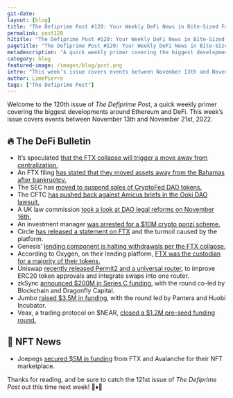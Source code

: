 ```yaml
---
git-date:
layout: [blog]
title: "The Defiprime Post #120: Your Weekly DeFi News in Bite-Sized Fashion"
permalink: post120
h1title: "The Defiprime Post #120: Your Weekly DeFi News in Bite-Sized Fashion"
pagetitle: "The Defiprime Post #120: Your Weekly DeFi News in Bite-Sized Fashion"
metadescription: "A quick weekly primer covering the biggest developments around Ethereum and DeFi. This week’s issue covers events between November 13th and November 21st, 2022"
category: blog
featured-image: /images/blog/post.png
intro: "This week’s issue covers events between November 13th and November 21st, 2022"
author: LimePierre
tags: ["The Defiprime Post"]
---
```


Welcome to the 120th issue of _The Defiprime Post_, a quick weekly primer covering the biggest developments around Ethereum and DeFi. This week’s issue covers events between November 13th and November 21st, 2022.


## 🔥 The DeFi Bulletin

* It’s speculated [that the FTX collapse will trigger a move away from centralization.](https://www.theblock.co/post/186676/cumberland-ftx-collapse-to-trigger-structural-change-in-crypto-markets-away-from-centralization)
* An FTX filing [has stated that they moved assets away from the Bahamas after bankruptcy.](https://decrypt.co/115008/ftx-bankruptcy-jurisdiction-fight-bahamas-regulator-directed-sbf-asset-move)
* The SEC has [moved to suspend sales of CryptoFed DAO tokens.](https://www.theblock.co/post/188464/sec-moves-to-suspend-sale-of-american-cryptofed-dao-tokens)
* The CFTC [has pushed back against Amicus briefs in the Ooki DAO lawsuit.](https://www.coindesk.com/policy/2022/11/15/cftc-pushes-back-against-amicus-briefs-in-ooki-dao-lawsuit/)
* A UK law commission [took a look at DAO legal reforms on November 16th.](https://www.coindesk.com/policy/2022/11/16/dao-legal-reforms-in-spotlight-as-uk-law-commission-seeks-views/)
* An investment manager [was arrested for a $10M crypto ponzi scheme.](https://www.justice.gov/opa/pr/investment-manager-arrested-10-million-cryptocurrency-ponzi-scheme)
* Circle [has released a statement on FTX](https://www.circle.com/blog/response-to-recent-market-turmoil) and the turmoil caused by the platform.
* Genesis’ [lending component is halting withdrawals per the FTX collapse.](https://www.coindesk.com/business/2022/11/16/genesis-crypto-lending-unit-is-halting-customer-withdrawals-in-wake-of-ftx-collapse/)
* According to Oxygen, on their lending platform, [FTX was the custodian for a majority of their tokens.](https://www.theblock.co/post/187372/ftx-was-custodian-for-majority-of-tokens-on-defi-lending-platform-oxygen)
* Uniswap [recently released Permit2 and a universal router](https://uniswap.org/blog/permit2-and-universal-router), to improve ERC20 token approvals and integrate swaps into one router.
* zkSync [announced $200M in Series C funding,](https://www.theblock.co/post/187372/ftx-was-custodian-for-majority-of-tokens-on-defi-lending-platform-oxygen) with the round co-led by Blockchain and Dragonfly Capital.
* Jumbo [raised $3.5M in funding](https://medium.com/jumbo-dex/jumbo-raised-3-5-million-in-fundraising-round-29a41089dcb), with the round led by Pantera and Huobi Incubator.
* Veax, a trading protocol on $NEAR, [closed a $1.2M pre-seed funding round.](https://blockchainwire.io/press-release/veax-a-decentralized-derivative-trading-protocol-on-near-raises-12m-pre-seed-amidst-global-centralized-finance-breakdown)


## 💎 NFT News

* Joepegs [secured $5M in funding](https://techcrunch.com/2022/11/14/ftx-and-avalanche-co-led-5m-round-for-joepegs-nft-marketplace/) from FTX and Avalanche for their NFT marketplace.

Thanks for reading, and be sure to catch the 121st issue of _The Defiprime Post_ out this time next week! 👋♦️👋